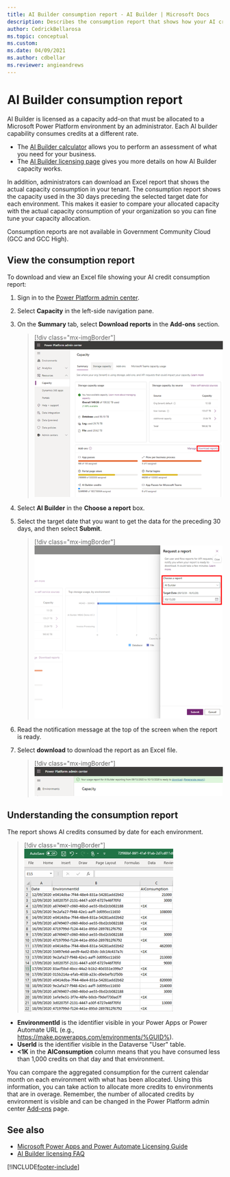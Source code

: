 ```yaml
---
title: AI Builder consumption report - AI Builder | Microsoft Docs
description: Describes the consumption report that shows how your AI credits are being used in the Microsoft Power Platform admin center.
author: CedrickBellarosa
ms.topic: conceptual
ms.custom: 
ms.date: 04/09/2021
ms.author: cdbellar
ms.reviewer: angieandrews
---
```


# AI Builder consumption report

AI Builder is licensed as a capacity add-on that must be allocated to a Microsoft Power Platform environment by an administrator. Each AI builder capability consumes credits at a different rate.

- The [AI Builder calculator](https://flow.microsoft.com/ai-builder-calculator/) allows you to perform an assessment of what you need for your business.
- The [AI Builder licensing page](administer-licensing.md) gives you more details on how AI Builder capacity works.

In addition, administrators can download an Excel report that shows the actual capacity consumption in your tenant. The consumption report shows the capacity used in the 30 days preceding the selected target date for each environment. This makes it easier to compare your allocated capacity with the actual capacity consumption of your organization so you can fine tune your capacity allocation.

Consumption reports are not available in Government Community Cloud (GCC and GCC High).

## View the consumption report

To download and view an Excel file showing your AI credit consumption report:

1. Sign in to the [Power Platform admin center](https://admin.powerplatform.microsoft.com/).

1. Select **Capacity** in the left-side navigation pane.

1. On the **Summary** tab, select **Download reports** in the **Add-ons** section.

    > [!div class="mx-imgBorder"]
    > ![Power Platform admin center capacity screen.](media/ppac-capacity-screen.png "AI Builder credits is located in the 'Add-ons' section")

1. Select **AI Builder** in the **Choose a report** box.

1. Select the target date that you want to get the data for the preceding 30 days, and then select **Submit**.

    > [!div class="mx-imgBorder"]
    > ![Power Platform admin center 'request report' screen.](media/ppac-request-report-screen.png "Choose your settings in the 'Request a report' section")

1. Read the notification message at the top of the screen when the report is ready.

1. Select **download** to download the report as an Excel file.

    > [!div class="mx-imgBorder"]
    > ![Power Platform admin center 'download report' message.](media/ppac-download-message.png "Select 'download' in the message")

## Understanding the consumption report

The report shows AI credits consumed by date for each environment.

 > [!div class="mx-imgBorder"]
 > ![Consumption report.](media/consumption-report.png "Excel file showing your consumption")


- **EnvironmentId** is the identifier visible in your Power Apps or Power Automate URL (e.g., https://make.powerapps.com/environments/%GUID%).
- **UserId** is the identifier visible in the Dataverse "User" table.
- **<1K** in the **AIConsumption** column means that you have consumed less than 1,000 credits on that day and that environment.

You can compare the aggregated consumption for the current calendar month on each environment with what has been allocated. Using this information, you can take action to allocate more credits to environments that are in overage. Remember, the number of allocated credits by environment is visible and can be changed in the Power Platform admin center [Add-ons](https://admin.powerplatform.microsoft.com/resources/capacity#add-ons) page.

## See also

- [Microsoft Power Apps and Power Automate Licensing Guide](https://go.microsoft.com/fwlink/?LinkId=2085130)<br/>
- [AI Builder licensing FAQ](/power-platform/admin/powerapps-flow-licensing-faq#ai-builder)


[!INCLUDE[footer-include](includes/footer-banner.md)]
